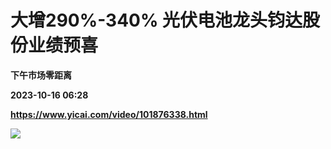 # 大增290%-340% 光伏电池龙头钧达股份业绩预喜
**下午市场零距离**

**2023-10-16 06:28**

**https://www.yicai.com/video/101876338.html**

![](http://imgcdn.yicai.com/vms-new/2023/10/e238406c-3318-4d1f-9b75-38b5313b2b39_v0aM.jpg)